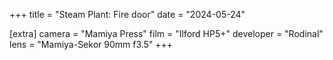 +++
title =  "Steam Plant: Fire door"
date =  "2024-05-24"

[extra]
camera = "Mamiya Press"
film =  "Ilford HP5+"
developer =  "Rodinal"
lens = "Mamiya-Sekor 90mm f3.5"
+++
